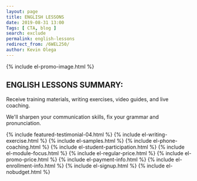 ```yaml
--- 
layout: page 
title: ENGLISH LESSONS
date: 2019-08-31 13:00
Tags: [ CTA, blog ]
search: exclude
permalink: english-lessons
redirect_from: /6WEL250/ 
author: Kevin Olega 
--- 
```

{% include el-promo-image.html %}

<h2>ENGLISH LESSONS SUMMARY:</h2>
<p>Receive training materials, writing exercises, video guides, and live coaching.</p>
<p>We'll sharpen your communication skills, fix your grammar and pronunciation.</p>
{% include featured-testimonial-04.html %}
{% include el-writing-exercise.html %}
{% include el-samples.html %}
{% include el-phone-coaching.html %}
{% include el-student-participation.html %}
{% include el-module-focus.html %}
{% include el-regular-price.html %}
{% include el-promo-price.html %}
{% include el-payment-info.html %}
{% include el-enrollment-info.html %}
{% include el-signup.html %}
{% include el-nobudget.html %}